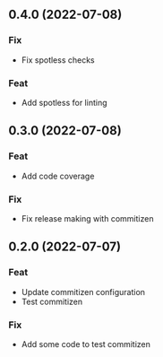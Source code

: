 ## 0.4.0 (2022-07-08)

### Fix

- Fix spotless checks

### Feat

- Add spotless for linting

## 0.3.0 (2022-07-08)

### Feat

- Add code coverage

### Fix

- Fix release making with commitizen

## 0.2.0 (2022-07-07)

### Feat

- Update commitizen configuration
- Test commitizen

### Fix

- Add some code to test commitizen
